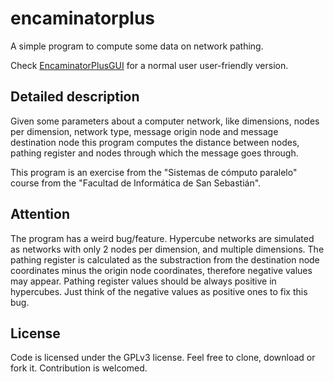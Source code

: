 encaminatorplus
===============
A simple program to compute some data on network pathing.

Check [EncaminatorPlusGUI](https://github.com/Inversebit/encaminatorplusGUI) for a normal user user-friendly version.

Detailed description
--------------------
Given some parameters about a computer network, like dimensions, nodes per dimension, network type, message origin node and message destination node this program computes the distance between nodes, pathing register and nodes through which the message goes through.

This program is an exercise from the "Sistemas de cómputo paralelo" course from the "Facultad de Informática de San Sebastián".

Attention
---------
The program has a weird bug/feature. Hypercube networks are simulated as networks with only 2 nodes per dimension, and multiple dimensions. The pathing register is calculated as the substraction from the destination node coordinates minus the origin node coordinates, therefore negative values may appear.
Pathing register values should be always positive in hypercubes. Just think of the negative values as positive ones to fix this bug.

License
-------
Code is licensed under the GPLv3 license. Feel free to clone, download or fork it.
Contribution is welcomed.
